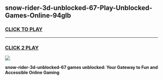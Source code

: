 
## snow-rider-3d-unblocked-67-Play-Unblocked-Games-Online-94glb
<h3>
<a href="https://premium76.site?title=snow-rider-3d-unblocked-67&ref=25A">CLICK TO PLAY</a></h3>
<hr>

<h3>
<a href="https://premium76.site?title=snow-rider-3d-unblocked-67&ref=25A">CLICK 2 PLAY</a>
  
</h3>

<a href="https://premium76.site?title=snow-rider-3d-unblocked-67&ref=25A"><img src="https://clearcache.store/games.png"></a>


**snow-rider-3d-unblocked-67 games unblocked: Your Gateway to Fun and Accessible Online Gaming**
